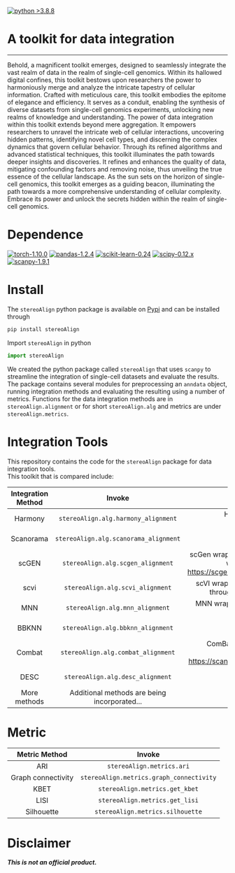 [![python >3.8.8](https://img.shields.io/badge/python-3.8.8-brightgreen)](https://www.python.org/)          
# A toolkit for data integration
***        
Behold, a magnificent toolkit emerges, designed to seamlessly integrate the vast realm of data in the realm of single-cell genomics.   Within its hallowed digital confines, this toolkit bestows upon researchers the power to harmoniously merge and analyze the intricate tapestry of cellular information. Crafted with meticulous care, this toolkit embodies the epitome of elegance and efficiency.   It serves as a conduit, enabling the synthesis of diverse datasets from single-cell genomics experiments, unlocking new realms of knowledge and understanding. The power of data integration within this toolkit extends beyond mere aggregation.   It empowers researchers to unravel the intricate web of cellular interactions, uncovering hidden patterns, identifying novel cell types, and discerning the complex dynamics that govern cellular behavior. Through its refined algorithms and advanced statistical techniques, this toolkit illuminates the path towards deeper insights and discoveries.   It refines and enhances the quality of data, mitigating confounding factors and removing noise, thus unveiling the true essence of the cellular landscape. As the sun sets on the horizon of single-cell genomics, this toolkit emerges as a guiding beacon, illuminating the path towards a more comprehensive understanding of cellular complexity.   Embrace its power and unlock the secrets hidden within the realm of single-cell genomics.          
            
# Dependence        
[![torch-1.10.0](https://img.shields.io/badge/torch-1.10.0-red)](https://pytorch.org/get-started/previous-versions/)
[![pandas-1.2.4](https://img.shields.io/badge/pandas-1.2.4-lightgrey)](https://github.com/pandas-dev/pandas)
[![scikit-learn-0.24](https://img.shields.io/badge/scikit-0.24.x-brightgreen)](https://github.com/scikit-learn/scikit-learn/tree/0.24.X)
[![scipy-0.12.x](https://img.shields.io/badge/scipy-0.12.x-yellow)](https://github.com/scipy/scipy/tree/maintenance/0.12.x)
[![scanpy-1.9.1](https://img.shields.io/badge/scanpy-1.9.1-informational)](https://pypi.org/project/scanpy/)           
                
# Install         
The `stereoAlign` python package is available on [Pypi]() and can be installed through      
```python
pip install stereoAlign
```            
Import `stereoAlign` in python  
```python
import stereoAlign
```
We created the python package called `stereoAlign` that uses `scanpy` to streamline the integration of single-cell datasets and evaluate the results. The package contains several modules for preprocessing an `anndata` object, running integration methods and evaluating the resulting using a number of metrics. Functions for the data integration methods are in `stereoAlign.alignment` or for short `stereoAlign.alg` and metrics are under `stereoAlign.metrics`.
       
        
# Integration Tools        
This repository contains the code for the `stereoAlign` package for data integration tools.           
This toolkit that is compared include:          

| **Integration Method** |                  **Invoke**                  |                                                                                                   **Describe**                                                                                                   |
|:----------------------:|:--------------------------------------------:|:----------------------------------------------------------------------------------------------------------------------------------------------------------------------------------------------------------------:|
|        Harmony         |     `stereoAlign.alg.harmony_alignment`      |                                                        Harmony wrapper function based on `harmony-pytorch` <https://github.com/lilab-bcb/harmony-pytorch>                                                        |
|       Scanorama        |    `stereoAlign.alg.scanorama_alignment`     |                                                             Scanorama wrapper function based on `scanorama` <https://github.com/brianhie/scanorama>                                                              |
|         scGEN          |      `stereoAlign.alg.scgen_alignment`       | scGen wrapper function based on `scgen` <https://github.com/theislab/scgen> with parametrization taken from the tutorial `notebook` <https://scgen.readthedocs.io/en/stable/tutorials/scgen_batch_removal.html>. |
|          scvi          |       `stereoAlign.alg.scvi_alignment`       |                                     scVI wrapper function based on scvi-tools version >=0.16.0 (available through <https://docs.scvi-tools.org/en/stable/installation.html>)                                     |
|          MNN           |       `stereoAlign.alg.mnn_alignment`        |                                                  MNN wrapper function (``mnnpy`` implementation) based on `mnnpy package` <https://github.com/chriscainx/mnnpy>                                                  |
|         BBKNN          |      `stereoAlign.alg.bbknn_alignment`       |                                                               BBKNN wrapper function based on `bbknn package` <https://github.com/Teichlab/bbknn>                                                                |
|         Combat         |      `stereoAlign.alg.combat_alignment`      |                      ComBat wrapper function (``scanpy`` implementation) using scanpy implementation of `Combat` <https://scanpy.readthedocs.io/en/stable/generated/scanpy.pp.combat.html>                       |
|          DESC          |       `stereoAlign.alg.desc_alignment`       |                                                                 DESC wrapper function based on `desc package` <https://github.com/eleozzr/desc>                                                                  |
|      More methods      | Additional methods are being incorporated... |                                                                                                                                                                                                                  |

        
# Metric        
|  **Metric Method**  | **Invoke**                               |
|:-------------------:|:-----------------------------------------:|
|         ARI         | `stereoAlign.metrics.ari`                |
| Graph connectivity  | `stereoAlign.metrics.graph_connectivity` |
|        KBET         | `stereoAlign.metrics.get_kbet`           |
|        LISI         | `stereoAlign.metrics.get_lisi`           |
|     Silhouette      | `stereoAlign.metrics.silhouette`         |
        

 
# Disclaimer        
***This is not an official product.***    
            
            
